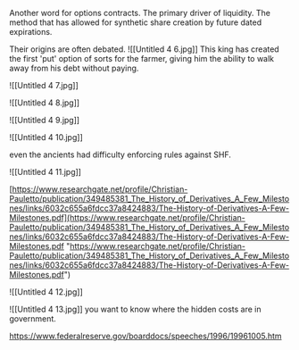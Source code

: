 Another word for options contracts. The primary driver of liquidity. The method that has allowed for synthetic share creation by future dated expirations.

Their origins are often debated.
![[Untitled 4 6.jpg]]
This king has created the first 'put' option of sorts for the farmer, giving him the ability to walk away from his debt without paying.

![[Untitled 4 7.jpg]]

![[Untitled 4 8.jpg]]

![[Untitled 4 9.jpg]]

![[Untitled 4 10.jpg]]

even the ancients had difficulty enforcing rules against SHF. 

![[Untitled 4 11.jpg]]

[https://www.researchgate.net/profile/Christian-Pauletto/publication/349485381_The_History_of_Derivatives_A_Few_Milestones/links/6032c655a6fdcc37a8424883/The-History-of-Derivatives-A-Few-Milestones.pdf](https://www.researchgate.net/profile/Christian-Pauletto/publication/349485381_The_History_of_Derivatives_A_Few_Milestones/links/6032c655a6fdcc37a8424883/The-History-of-Derivatives-A-Few-Milestones.pdf "https://www.researchgate.net/profile/Christian-Pauletto/publication/349485381_The_History_of_Derivatives_A_Few_Milestones/links/6032c655a6fdcc37a8424883/The-History-of-Derivatives-A-Few-Milestones.pdf")

![[Untitled 4 12.jpg]]

![[Untitled 4 13.jpg]]
you want to know where the hidden costs are in government. 

https://www.federalreserve.gov/boarddocs/speeches/1996/19961005.htm
